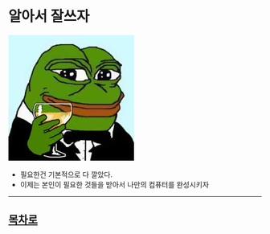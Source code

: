 알아서 잘쓰자  
=======================
![001](https://github.com/isp829/-/blob/main/image/lecture8/001.jpg)  
* 필요한건 기본적으로 다 깔았다.  
* 이제는 본인이 필요한 것들을 받아서 나만의 컴퓨터를 완성시키자  
------------------------  
[목차로](https://github.com/isp829/-/blob/master/README.md)  
-----------------------------
    
